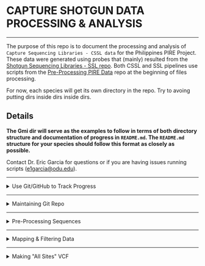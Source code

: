 # CAPTURE SHOTGUN DATA PROCESSING & ANALYSIS

---

The purpose of this repo is to document the processing and analysis of `Capture Sequencing Libraries - CSSL data` for the Philippines PIRE Project. These data were generated using probes that (mainly) resulted from the [Shotgun Sequencing Libraries - SSL repo](https://github.com/philippinespire/pire_ssl_data_processing). Both CSSL and SSL pipelines use scripts from the [Pre-Processing PIRE Data](https://github.com/philippinespire/pire_fq_gz_processing) repo at the beginning of files processing.  

For now, each species will get its own directory in the repo.  Try to avoing putting dirs inside dirs inside dirs.  

## Details
	
**The Gmi dir will serve as the examples to follow in terms of both directory structure and documentation of progress in `README.md`. The `README.md` structure for your species should follow this format as closely as possible.**

Contact Dr. Eric Garcia for questions or if you are having issues running scripts (e1garcia@odu.edu).

---

<details><summary>Use Git/GitHub to Track Progress</summary>
<p>
	
## Use Git/GitHub to Track Progress

To process a species, begin by cloning this repo to your working dir. We recommend setting up a shotgun_PIRE sub-dir in your home dir if you have not done something similar already.

Example: `/home/youruserID/shotgun_PIRE/`

Clone this repo

```
cd ~ #this will take you to your home dir
cd shotgun_PIRE
git clone https://github.com/philippinespire/pire_ssl_data_processing.git

#you can also work out of Eric's shotgun_PIRE directory if you want to save space. (/home/e1garcia/shotgun_PIRE/pire_cssl_data_processing)
```

The data will be processed and analyzed in the repo.  There is a `.gitignore` file that lists files and directories to be ignored by git.  It includes large files that git cannot handle (fq.gz, bam, etc) and other repos that might be downloaded into this repo. For example, the dir `dDocentHPC` contains the [dDocentHPC](https://github.com/cbirdlab/dDocentHPC) repo you will be using, but we don't need to save that to this repo, so `dDocentHPC/` occurs in  `.gitignore` so that it is not uploaded to GitHub in this repo.

Because large data files will not be saved to GitHub, they will reside in an individual's copy of the repo (or somewhere else on the HPC). You should provide paths (absolute/full paths are probably best) or info that make it clear where the files reside. Most of these large intermediate files should be deleted once it is confirmed that they worked. (Ex: We don't ultimately need the intermediate fq.gz files produced by fastp, clumpify, fastq_screen, etc.)

A list of ongoing CSSL projects can be found below. If you are working on a CSSL analysis project (or if you wish to claim a project), please indicate so in the table.

|Species | Data availability | Analysis lead | Analysis status / notes |
| --- | --- | --- | --- |
|Aen | On ODU HPC | Rene | Pop gen (ongoing) |
|Gmi | On ODU HPC | Rene | Pop gen (ongoing) |
|Lle | On ODU HPC | Rene | Pop gen (ongoing) |
|Sde | On ODU HPC | Eric | QC complete? |
|Leq | On ODU HPC | John + Brendan | QC started (fastp1 done as of 5/2) |
|Tbi | On ODU HPC | | unfiltered VCF created (as of 5/27) |
|Tzo | On ODU HPC | Kyra | unfiltered VCF created (as of 5/10) |
|Hte | On ODU HPC | Brendan | Data generated with incorrect probes, some pops missing |
|Hmi | On ODU HPC | Ivan | QC needs to be done |
|Sde | On ODU HPC | Eric / Omar | Second batch of data - QC needs to be done, combine with first batch for postQC/SNP calling steps |
|Sgr | On ODU HPC | Eric | QC needs to be done |
|Sfa | On ODU HPC | Jem | fltrBAM done as of 05/11/2023, proceeding with GenErode, Atlas then ANGSD |
|Ssp | On ODU HPC | Brendan | QC needs to be done |

</p>
</details>

---

<details><summary>Maintaining Git Repo</summary>
<p>
	
## Maintaining Git Repo

You must pull down the lated version of the repo everytime you sit down to work and push the changes you made everytime you walk away from the terminal.  The following order of operations when you sync the repo will minimize problems.

From your species directory, execute these commands manually or run the `runGit.bash` script (see below).

```sh
git pull
git add --all
git commit -m "insert message"
git push
```

This code has been compiled into the script [`runGIT.bash`](https://github.com/philippinespire/pire_cssl_data_processing/blob/main/runGIT.bash) thus you can just run this script BEFORE and AFTER you do anything in your species repo. You will need to provide the message of your commit in the command line. Example:

```bash
bash ../runGIT.bash "initiated Sgr repo"
```

You will need to enter your git credentials multiple times each time you run this script (or push any changes manually).

If you should be met with a conflict screen, you are in the archane `vim` editor.  You can look up instructions on how to interface with it. We suggest the following:

* hit escape key twice
* type the following:
  `:quit!`
  
If you have to delete files for whatever reason, these deletions occurred in your local directory. However, these files will remain in the git memory if they had already entered the system (been pushed).

If you are in this situation, run these git commands manually, AFTER running the `runGIT.bash` as described above (or pulling manually). The command `add -u` will stage your deleted files, then you can commit and push.

Run this from the directory where you deleted files:

```sh
git add -u .
git commit -m "update deletions"
git push -u origin main
```

</p>
</details>

---

<details><summary>Pre-Processing Sequences</summary>
<p>

## A. PRE-PROCESSING SEQUENCES

Go to the [pire_fq_gz_processing](https://github.com/philippinespire/pire_fq_gz_processing) repo and complete the steps then return here.

  * This includes running FASTQC, FASTP1, CLUMPIFY, FASTP2, FASTQ_SCREEN, and file re-pair scripts.
  * Make sure you are running the **CSSL** versions of any scripts when necessary.
  
</p>
</details>

---

<details><summary>Mapping & Filtering Data</summary>
<p>
	
## B. MAPPING & FILTERING DATA

## 1. Set up mapping directory

Make a mapping directory and make "hard links" to the re-paired `*fq.gz` files inside `mkBAM`.  This ensures that files stay where they belong (e.g., where they were originally created), but will create links to the original files in the `mkBAM` dir.  

 * You can double check that these are hard links by typing the command `ls -l` and looking for:
    1. A "2" rather than a "1" in the 2nd column
    2. A "-" (file) rather than a "d" (dir) in the very first character of the row

```bash
cd YOUR_SPECIES_DIR

mkdir mkBAM
ln fq_fp1_clmp_fp2_fqscrn_rprd/*fq.gz mkBAM
```

If you are **NOT** working with `e1garcia`, clone the [`dDocentHPC`](https://github.com/cbirdlab/dDocentHPC) repo.

  * If you have previously cloned `dDocentHPC` just pull any of the latest changes with `git pull`.
  * DO NOT do this step if you were working within `e1garcia` (`shotgun_PIRE/dDocentHPC` dir is already cloned).

```bash
cd YOUR_SPECIES_DIR
cd ../../

# you should now be in the dir that holds your CSSL repo dir (e.g. shotgun_PIRE)
# DO NOT do this if you are in e1garcia dir on wahab
git clone https://github.com/cbirdlab/dDocentHPC.git
```

Copy the dDocentHPC config file to your mkBAM dir

```bash
cd YOUR_SPECIES_DIR/mkBAM
cp /../../../dDocentHPC/configs/config.6.cssl .
```

---

## 2. Get reference genome

#### **IF YOUR SPECIES HAS AN ASSEMBLED GENOME *(most species)*:** 
Find the best genome in the `/home/e1garcia/shotgun_PIRE/pire_ssl_data_processing/<genus_species>/probe_design/` dir.  It should be a `*.fasta` file.  This genome was selected during the ssl processing by running [`wrangleData.R`](https://github.com/philippinespire/denovo_genome_assembly/blob/main/compare_assemblers/wrangle_data.R) and sorting the tibble by (1) BUSCO single copy complete and (2) QUAST n50, then filtering by species. *You can also look at the README of your species in the SSL directory (pire_ssl_data_processing) - the best genome should be listed there as well.* 

#### **IF YOUR SPECIES DOES NOT HAVE AN ASSEMBLED GENOME *(species where probes came from RAD data)*:** 
Find the "raw" reference fasta that was used for probe development (it will be the `*probes4development.fasta` that has NOT been filtered) and use that as your "best assembly" for mapping. You may have to dig through the Slack channel for your species and contact the individual responsible for creating this file to identify its location. *Most should be available in the relevant species folder on Wahab (`/RC/group/rc_carpenterlab_ngs/rad_PIRE`).*

  * This should only apply to the following species: *Atherinomorus endrachtensis*, *Gazza minuta*, *Leiognathus equula*, and *Spratelloides delicatulus*.
    * *Ambassis urotaenia*, *Leiognathus leuciscus*, and *Siganus spinus* also had probes made from RAD data but have a whole genome assembly to map to.

Copy the best genome to `mkBAM`. Rename in the process.

Example for Tzo:

```sh
cd /home/e1garcia/shotgun_PIRE/pire_cssl_data_processing/taeniamia_zosterophora/mkBAM

cp /home/e1garcia/shotgun_PIRE/pire_ssl_data_processing/taeniamia_zosterophora/probe_design/Tzo_scaffolds_TzC0402G_contam_R1R2_noIsolate.fasta .

#the destination reference fasta should be named as follows: reference.<assembly type>.<unique assembly info>.fasta
#<assembly type> is `ssl` for denovo assembled shotgun library or `rad` for denovo assembled rad library
#this naming is a little messy, but it makes the ref 100% tracable back to the source
#it is critical not to use `_` in name of reference for compatibility with ddocent and freebayes

mv Tzo_scaffolds_TzC0402G_contam_R1R2_noIsolate.fasta ./reference.ssl.Tzo-C-0402G-R1R2-contam-noisolate.fasta
```

Update `config.6.cssl` with the reference genome assembly information. You only need to uddate the `mkREF` section.

Insert `<assembly type>` into the `Cutoff1` variable and `<unique assembly info>` into the `Cutoff2` variable. *Hint: this will match how you renamed the reference assembly fasta.*

Example for Tzo:

```
----------mkREF: Settings for de novo assembly of the reference genome--------------------------------------------
PE             				Type of reads for assembly (PE, SE, OL, RPE)           PE=ddRAD & ezRAD pairedend, non-overlapping reads; SE=singleend reads; OL=ddRAD & ezRAD overlapping reads, miseq; RPE=oregonRAD, restriction site + random shear
ssl               			Cutoff1 (integer)                                     
Tzo-C-0402G-R1R2-contam-noisolate       Cutoff2 (integer)
0.05    				rainbow merge -r <percentile> (decimal 0-1)            Percentile-based minimum number of seqs to assemble in a precluster
0.95   					rainbow merge -R <percentile> (decimal 0-1)            Percentile-based maximum number of seqs to assemble in a precluster
------------------------------------------------------------------------------------------------------------------
```

---

## 3. Adjust mkBAM settings in `config.6.cssl`

Adjust the mkBAM settings as desired:

```
----------mkBAM: Settings for mapping the reads to the reference genome-------------------------------------------
Make sure the cutoffs above match the reference*fasta!
1		bwa mem -A Mapping_Match_Value (integer) 			bwa mem default is 1
4		bwa mem -B Mapping_MisMatch_Value (integer) 			bwa mem default is 4
6		bwa mem -O Mapping_GapOpen_Penalty (integer) 			bwa mem default is 6
30		bwa mem -T Mapping_Minimum_Alignment_Score (integer) 		bwa mem default is 30. Remove reads that have an alignment score less than this. don't go lower than 1 or else the resulting file will be huge. NOTE! in fltrBAM settings (below) there is an alignment score filter that uses a threshold relative to read length.  This -T setting here affects which reads the relative alignment score threshold will be applied to.
5		bwa mem -L Mapping_Clipping_Penalty (integer,integer) 		bwa mem default is 5
------------------------------------------------------------------------------------------------------------------
```

These settings work as follows:
1. **bwa mem -A Mapping_Match_Value (integer)**
   * bwa mem default is 1
     * For every matching base between the ref genome and a read, this value is added to the alignment score.
     * If all the bases match, then the maximum alignment score = bp * (A).
2. **bwa mem -B Mapping_MisMatch_Value (integer)**
   * bwa mem default is 4
     * For every mismatch between the ref genome and a read, this value is subtracted from the alignment score.
     * If there is 1 mismatch, then the alignment score = bp * A - (A + B).
3. **bwa mem -O Mapping_GapOpen_Penalty (integer)**
   * bwa mem default is 6
     * This filter works similarly to the mismatches one, but for gap opens. We have never encountered a situation where we wanted to adjust the gap extend penalty, so it is not accessible from the config file.
4. **bwa mem -T Mapping_Minimum_Alignment_Score (integer)**
   * bwa mem default is 30. Remove reads that have an alignment score less than this. don't go lower than 1 or else the resulting file will be huge. NOTE! in fltrBAM settings (below) there is an alignment score filter that uses a threshold relative to read length.  This -T setting here affects which reads the relative alignment score threshold will be applied to.
     * This is the threshold alignment score above which all reads are kept and below which reads are classified as unmapped.
     * This setting has a lot of power. If all of your reads are the same length, then you don't have much to worry about.  Set this at the value you want.
       * **Example 1:** All my reads are 150 bp (because with fastp, I removed any read shorter than this length). I want to go with the bwa mem default value of 30 because I trust that this is the correct value.  150-30=120.  120/(A+B) = 24 mismatches (e.g. 16% of all bases are allowed to be mismatched).  120/(A+O) = 17 gap opens allowed. Any reads with an alignment score lower than this will be removed.
       * **Example 2:** All my reads are 150 bp, but I do not trust the default settings.  I decide that I'm more comfortable with a threshold of 10% of bases mismatching, so I change T to be 150 - 15 * (A+B) = 75.
     * If your reads have a broad distribution of lengths, as might be expected from degraded samples (aDNA, historical DNA, etc), then you have to take a different approach because the alignment score is heavily affected by read length and you don't want to bias the heterozygosity of your data by read length. In this case, we suggest adjusting this setting based on your shortest read length (later on in the pipeline, fltrBAM will apply a "read length aware" filter to take care of the longer reads). You don't just want to set T to zero (bad idea), as you'll generate massive bam files, so you do want some filtering to happen at this step.
       * **Example 3:** My shortest reads are 50 bp because in fastp I removed any read shorter than 50 bp. I assume that the authors of bwa mem set the defaults assuming that the read lengths are 150 (the Illumina std length), and I want to adjust that default to apply to reads that are 50 bp by allowing up to 16% mismatching bases.  So, I change T to be 50 - (A+B) * 50 * 0.16 = 10.
       * **Example 4:** My shortest reads are 33 bp because in fastp I removed any read shorter than 33 bp. I know something about the biology and genome architecture of my species and would prefer to keep reads with 10% or fewer mismatches.  So, I change T to be 33 - (A+B) * 33 * 0.10 = 16.5 ~ 16.
     * **NOTE:** In all the above examples, we were making our decisions based on the (potential) number of mismatched bases we were comfortable with. You can obviously also make the same calculations based on gaps as well. 
5. **bwa mem -L Mapping_Clipping_Penalty (integer,integer)**
   * bwa mem default is 5
     * Read the BWA manual for more information on this filter.

---

## 4. Map reads to reference genome

Run [`dDocentHPC.sbatch`](https://github.com/philippinespire/pire_cssl_data_processing/blob/main/scripts/dDocentHPC.sbatch) to map reads to the reference genome.

```sh
cd YOUR_SPECIES_DIR/mkBAM

#this script has to be run from dir with fq.gz files to be mapped and the ref genome
sbatch ../../../dDocentHPC/dDocentHPC.sbatch mkBAM config.6.cssl
```

---

## 5. Adjust fltrBAM settings in `config.6.cssl`

_*It is always a good idea to spot check your alignments using IGV (both before and after filtering) to confirm the effects of the filters and to identify abnormalities that you want to remove*_

Adjust the fltrBAM settings as desired:

```
----------fltrBAM: Settings for filtering mapping alignments in the *bam files---------------
30		samtools view -q 	Mapping_Min_Quality (integer)  					Remove reads with mapping qual less than this value
yes		samtools view -F 4 	Remove_unmapped_reads? (yes,no) 				Since the reads aren't mapped, we generally don't need to filter them
no		samtools view -F 8 	Remove_read_pair_if_one_is_unmapped? (yes,no)    		If either read in a pair does not map, then the other is also removed
yes		samtools view -F 256 	Remove_secondary_alignments? (yes,no)     			Secondary alignments are reads that also map to other contigs in the reference genome
no		samtools view -F 512 	Remove_reads_not_passing_platform_vendor_filters (yes,no)   	We generally don't see any of these
no		samtools view -F 1024 	Remove_PCR_or_optical_duplicates? (yes,no)     			You probably don't want to set this to yes
yes		samtools view -F 2048 	Remove_supplementary_alignments? (yes,no)     			We generally don't see any of these
no		samtools view -f 2 	Keep_only_properly_aligned_read_pairs? (yes,no)			Set to no if OL mode 
0		samtools view -F 	Custom_samtools_view_F_bit_value? (integer)    			performed separately from the above, consult samtools man
0		samtools view -f 	Custom_samtools_view_f_bit_value? (integer)    			performed separately from the above, consult samtools man
no					Remove_reads_with_excessive_soft_clipping? (no, integers)	minimum number of soft clipped bases in a read, summed between the beginning and end, that are unacceptable
50					Remove_reads_with_alignment_score_below_relative_threshold (integer)	Alignment score thresholds are calculated based on this value adjusted by a factor (actual read length relative the assumed read length value in next setting). RelativeThreshold = as_threshold * actual_read_length / assumed_read_length, where this setting controls as_threshold. NOTE! bwa mem -T affects which reads are mapped based on alignment score, and therefore this filter cannot save reads elimated by bwa mem -T, but if the -T setting is too low then the RAW bam files can be huge.
100					Read_length_assumed_by_relative_alignment_score_threshold (integer)	Alignment score thresholds are calculated based on the threshold in the previous setting adjusted by a factor (actual read length relative the assumed read length value here). RelativeThreshold= as_threshold * actual_read_length / assumed_read_length, where this setting controls assumed_read_length
no					Remove_reads_orphaned_by_filters? (yes,no)
------------------------------------------------------------------------------------------------------------------
```
Most of the fltrBAM settings are self-explanatory, but some aren't so intuitive. The settings that aren't so straightforward are explained below:
1. **samtools view -F 1024 	Remove_PCR_or_optical_duplicates? (yes,no)** 
   * You probably don't want to set this to yes
     * We haven't seen this filter have an effect on the data and remove reads that are likely duplicates (multiple read pairs that start and end in the same position with identical sequences).
       * If you want, you can search a RAW alignment, find some read pairs that are duplicates, then search the filtered alignment made with this setting set to "yes" to see if it does anything.
2. **samtools view -f 2 	Keep_only_properly_aligned_read_pairs? (yes,no)**
   * Set to no if in OL mode
     * This sounds like a good thing to do, BUT, sometimes it can overcorrect. For example, if BWA MEM decides the insert size is too long, then a read pair might be filtered that is otherwise perfectly fine.
     * It may be a good idea to experiment with this setting if you have time. There are ways to adjust the "proper" insert size, but they are not straight forward, involve some calculations, and beyond the scope of this guide. However, if you search the dDocentHPC source code, you'll find an example for RAD data.
3. **samtools view -F 		Custom_samtools_view_F_bit_value? (integer)**
   * Performed separately from the setting below, consult the samtools manual
4. **samtools view -f 		Custom_samtools_view_f_bit_value? (integer)**
   * Performed separately from the setting above, consult the samtools manual
     * These two settings give you total control over the filters available in samtools.
5. **Remove_reads_with_alignment_score_below_relative_threshold (integer)**
   * Alignment score thresholds are calculated based on this value adjusted by a factor (the actual read length relative to the assumed read length value in the next setting).
     * RelativeThreshold = as_threshold * actual_read_length / assumed_read_length. This setting controls as_threshold.
     * NOTE! bwa mem -T affects which reads are mapped based on alignment score, and therefore this filter cannot save reads eliminated by bwa mem -T.
6. **Read_length_assumed_by_relative_alignment_score_threshold (integer)**
   * Alignment score thresholds are calculated based on the threshold in the previous setting adjusted by a factor (the actual read length relative the assumed read length value here).
     * RelativeThreshold= as_threshold * actual_read_length / assumed_read_length. This setting controls assumed_read_length.
   * This setting and the previous one allow you to apply a read length aware filter on the alignment score.
     * They cannot recover reads that are removed with the `bwa mem -T` setting, but they can remove reads that passed the `bwa mem -T setting` (see mkBAM). Thus, these work in concert with `bwa mem -T` to filter your mapped reads by alignment score. This is especialy important if you have reads of variable lengths because `bwa mem -T` alone causes short reads to have less heterozygosity than longer reads.
   * The second value (`Read_length_assumed_by_relative_alignment_score_threshold`) controls the meaning of the first value (`Remove_reads_with_alignment_score_below_relative_threshold`). These values work together to define the threshold alignment score (e.g., 50) for reads of a given length (e.g., 100), and then the theshold is adjusted proportionately for all read lengths.
     * **Example 1:** With the default values of 50 and 100, 10 mismatches are allowed in a 100 bp read (10%).  100 - (A+B) * 100 * 0.10 = 50, where A is the match score from mkBAM and B is the mismatch penalty from mkBAM. If you have reads that are N bp, the threshold will automatically adjust to N - (A+B) * N  * 0.10
     * **Example 2:** Let's say that you wanted your values to match the default for bwa mem -T and we assume that they intended that setting to be applied to 150 bp reads. Here, you would change the 50 to 30 and change the 100 to 150. Now, 150 - (A+B) * 150 * 0.16 = 30. If you have reads that are N bp, the threshold will automatically adjust to N - (A+B) * N  * 0.16.  

--- 

## 6. Filter BAM files

Run [`dDocentHPC.sbatch`](https://github.com/philippinespire/pire_cssl_data_processing/blob/main/scripts/dDocentHPC.sbatch) to filter raw BAM files.

```sh
cd YOUR_SPECIES_DIR/mkBAM

#this script has to be run from dir with the raw BAM files to be filtered
sbatch ../../../dDocentHPC/dDocentHPC.sbatch fltrBAM config.6.cssl
```

---

## 7. Merge BAM files from multiple runs

This step **ONLY** applies if you are working with multiple sequencing runs. If so, you should complete through step 6 (filtering `.bam` files) separately for each run. Then, merge the `.bam` files using the [`runmerge_2runs_cssl_array`](https://github.com/philippinespire/pire_cssl_data_processing/blob/main/scripts/runmerge_2runs_cssl_array.bash) scripts.
  * Note that these scipts assume you have two separate directories named `1st_sequencing_run` and `2nd_sequencing_run` in your species folder, that the `.bam` files are in folders named mkBAM within each of these, and that they have been filtered (end in `RG.bam`).
  * *If you only have data from one sequencing run, you can skip ahead to step 8.*

To run the merge script:

```sh
cd YOUR_SPECIES_DIR

bash ../scripts/runmerge_2runs_cssl_array.bash <path to species cssl folder> <3-letter species code>

#Example for Gmi
bash ../scripts/runmerge_2runs_cssl_array.bash /home/e1garcia/shotgun_PIRE/pire_cssl_data_processing/gazza_minuta/ Gmi
```

This will create another folder (`YOUR_SPECIES_DIR/mergebams_run1run2`) containing the merged `.bam` files, as well as 3 lists of individuals that were sequenced in run 1 only, run 2 only, and in both runs separately (these are the individuals whose `.bam` files were merged).
  * **NOTE:** If you are working with >2 sequencing runs the script will need to be modified - contact Brendan for help if so.

In order for the merged `.bam` files to be interpreted correctly by dDocent, the read group information will have to be modified to include only a single group. To do this, run the [`merge_fixrg_array`](https://github.com/philippinespire/pire_cssl_data_processing/blob/main/scripts/merge_fixrg_array.bash) scripts before proceeding.

To run the fixrg script:

```sh
cd YOUR_SPECIES_DIR

bash ../scripts/merge_fixrg_array.bash <path to species mergebam dir>

#Example for Gmi
bash ../scripts/merge_fixrg_array.bash /home/e1garcia/shotgun_PIRE/pire_cssl_data_processing/gazza_minuta/mergebams_run1run2
```

Finally, copy both the merged and unmerged filtered `.bam` files into one directory (`YOUR_SPECIES_DIR/mkBAMmerge`) with [`copyunmerged.sbatch`](https://github.com/philippinespire/pire_cssl_data_processing/blob/main/scripts/copyunmerged.sbatch).

To run the copyunmerged script:

```sh
cd YOUR_SPECIES_DIR

#assumes original bam files are in mkBAM folders within 1st_sequencing_run and 2nd_sequencing_run, and merged files are in mergebams_run1run2

sbatch ../scripts/copyunmerged.sbatch <path to species directory> <merged bams directory> mkBAMmerge

#Example for Gmi
e.g. sbatch ../scripts/copyunmerged.sbatch /home/e1garcia/shotgun_PIRE/pire_cssl_data_processing/gazza_minuta mergebams_run1run2 mkBAMmerge
```

After merging you can use these merged .bam files with the unmerged files from run 1 or run 2 only in downstream steps (mkVCF and fltrVCF).

---

## 8. Generate mapping stats for capture targets

Move into the `mkBAM` dir (or the `mkBAMmerge` directory if you have multiple sequencing runs) and execute the following scripts:

1. [getBAITcvg.sbatch](https://github.com/philippinespire/pire_cssl_data_processing/blob/main/scripts/getBAITcvg.sbatch) which calculates the breath and depth of coverage for the targeted bait regions (as determined by a bed file).

```bash
cd YOUR_SPECIES_DIR/mkBAM #or YOUR_SPECIES_DIR/mkBAMmerge

sbatch getBAITcvg.sbatch . <path to singleLine.bed file with bait regions>
#most all the bed files can be found in /home/e1garcia/shotgun_PIRE/pire_probe_sets

#Example for Gmi
sbatch ../../scripts/getBAITcvg.sbatch . /home/e1garcia/shotgun_PIRE/pire_probe_sets/06_Gazza_minuta/Gazza_Chosen_baits.singleLine.bed
```

2. [mappedReadStats.sbatch](https://github.com/philippinespire/pire_fq_gz_processing/blob/main/mappedReadStats.sbatch) which calculates the number and % of reads that were kept or lost at each step in the pipeline.

```bash
cd YOUR_SPECIES_DIR/mkBAM #or YOUR_SPECIES_DIR/mkBAMmerge
 
sbatch ../../../pire_fq_gz_processing/mappedReadStats.sbatch . coverageMappedReads
```

***NOTE:*** Sometimes the scripts don't process all files. Thus, check the output to make sure you have output for all the BAM files in your directory. 
  * `getBAITcvg.sbatch` will give you 2 output files per input BAM file.
  * `mappedReadStats.sbatch` will output a single file. Check that you have the same number of lines (excluding the header) as the number of input BAM files.

---

## 9. Run mapDamage

Run `runMAPDMG.2.sbatch` to rescale the `.bam` file quality scores and account for degradation errors due to sample age.
  * Essentially, mapDamage recalibrates the quality scores of positions that have likely been damaged/degraded over time. It creates a new `.bam` file by downscaling quality values for misincorporations likely due to ancient/historical DNA damage. It decides which positions to rescore based on their initial quality values, position along reads, and damage patterns.

```sh
cd YOUR_SPECIES_DIR/mkBAM #or YOUR_SPECIES_DIR/mkBAMmerge

#this script has to be run from the dir with the FILTERED (.RG.bam) bam files
#NOTE: if you are running out of mkBAMmerge, you may need to copy the reference genome fasta file over
sbatch ../../scripts/runMAPDMG.2.sbatch <"bam files to run mapDamage on"> <path to reference fasta>

#Example for Gmi:
sbatch ../../scripts/runMAPDMG.sbatch "Gmi-*RG.bam" reference.rad.RAW-10-10.fasta
```

mapDamage will create a `results*` folder for each individual. This folder will contain a number of files, 2 of which are most important for us: 1) the rescaled `.bam` file and 2) the `Fragmisincorporation_plot.pdf`.
  * You can download the `Fragmisincorporation_plot.pdf` to your local computer and open it up to check the degradation patterns of your reads. For Albatross (historical) individuals, we expect to see elevated C->T substitutions towards the 5' end of reads and elevated G->A subsitutions towards the 3' end (these are a common signature of the deamination process that often happens to ancient/historical DNA). We do NOT expect to see these elevated rates in contemporary individuals.

We want to use the rescaled `.bam` files to call variable sites downstream. To do this we will first move the files into a new directory (cleaning up `mkBAM` or `mkBAMmerge` in the process):

```
cd YOUR_SPECIES_DIR/mkBAM #or YOUR_SPECIES_DIR/mkBAM_merge

#move the mapDamage results folders into one directory
mkdir mapDamage_output
mv results*-RG/ mapDamage_output

#make new directory for the rescaled bam files
cd ..
mkdir mapDamageBAM

#move rescaled bam files into new directory
cd mapDamageBAM
mv ../mkBAM/mapDamage_output/results*/*bam . #or mv ../mkBAMmerge/mapDamage_output/results*/*bam .
```

Finally, rename the rescaled `.bam` files so that dDocent will recognize them. Essentially, the file endings need to change from `*-RG.rescaled.bam` to `*-rescaled-RG.bam`.

---

## 10. Run mkVCF

Copy (and rename) the reference fasta and `config.6.cssl` file to `mapDamageBAM`.

```sh
cd YOUR_SPECIES_DIR/mapDamageBAM

cp ../mkBAM/<reference_fasta> ./<reference_fasta_rescaled> #or cp ../mkBAMmerge/<reference_fasta> ./<reference_fasta_rescaled>
cp ../mkBAM/config.6.cssl ./config.6.cssl.rescale

#Example for Gmi
cp ../mkBAMmerge/reference.rad.RAW-10-10.fasta ./reference.rad.RAW-10-10-rescaled.fasta
```

Edit `config.6.cssl.rescale` so that the reference fasta name matches your file. You only need to edit the mkREF section.

Example for Gmi:

```
----------mkREF: Settings for de novo assembly of the reference genome--------------------------------------------
PE             			Type of reads for assembly (PE, SE, OL, RPE)           PE=ddRAD & ezRAD pairedend, non-overlapping reads; SE=singleend reads; OL=ddRAD & ezRAD overlapping reads, miseq; RPE=oregonRAD, restriction site + random shear
rad               		Cutoff1 (integer)                                     
RAW-10-10-rescaled     		Cutoff2 (integer)
0.05    			rainbow merge -r <percentile> (decimal 0-1)            Percentile-based minimum number of seqs to assemble in a precluster
0.95   				rainbow merge -R <percentile> (decimal 0-1)            Percentile-based maximum number of seqs to assemble in a precluster
------------------------------------------------------------------------------------------------------------------
```

Edit the mkVCF settings as desired:

```
----------mkVCF: Settings for variant calling/ genotyping---------------------------------------------------------
no              freebayes -J --pooled-discrete (yes|no)                        If yes, a pool of individuals is assumed to be the statistical unit of observation
no              freebayes -A --cnv-map (filename.bed or no)                    If the pools have different numbers of individuals, then you should provide a copy number variation (cnv) *.bed file with the "ploidy" of each pool. The bed file should be in the working directory and formatted as follows: popmap_column_1 ploidy_of_pool. If that doesn't work, try the basenames of the files in popmap column 1.
2               freebayes -p --ploidy (integer)                                Whether pooled or not, if no cnv-map file is provided, then what is the ploidy of the samples? For pools, this number should be the number of individuals * ploidy
no              freebayes -r --region (filename.bed or no)                     Limit analysis to specified region.  Bed file format: <chrom>:<start_position>-<end_position>
0               only genotype read 1 (integer)                                 Limit analysis to only Read 1 positions, integer is maximum Read1 bp position
0               Minimum Mean Depth of Coverage Per Individual                  Limit analysis to contigs with at least the specified mean depth of coverage per individual
0               freebayes -n --use-best-n-alleles (integer)                    Reduce the number of alleles considered to n, zero means all, set to 2 or more if you run out of memory
30              freebayes -m --min-mapping-quality (integer)
20              freebayes -q --min-base-quality (integer)
-1              freebayes -E --haplotype-length (-1, 3, or integer)            Set to -1 to avoid multi nucleotide polymorphisms and force calling MNPs as SNPs. Can be set up to half the read length, or more.
0               freebayes    --min-repeat-entropy (0, 1, or integer)           Set to 0 to avoid multi nucleotide polymorphisms and force calling MNPs as SNPs. To detect interrupted repeats, build across sequence until it has entropy > N bits per bp.
10              freebayes    --min-coverage (integer)                          Require at least this coverage to process a site
0.375   	freebayes -F --min-alternate-fraction (decimal 0-1)            There must be at least 1 individual with this fraction of alt reads to evaluate the position. If your individuals are barcoded, then use 0.2. If your data is pooled, then set based upon ~1/(numIndivids * ploidy) and average depth of coverage.
2               freebayes -C --min-alternate-count (integer)                   Require at least this count of observations supporting an alternate allele within a single individual in order to evaluate the position. default: 2
10              freebayes -G --min-alternate-total (integer)                   Require at least this count of observations supporting an alternate allele within the total population in order to use the allele in analysis. default: 1
0.33    	freebayes -z --read-max-mismatch-fraction (decimal 0-1)        Exclude reads with more than N [0,1] fraction of mismatches where each mismatch has base quality >= mismatch-base-quality-threshold default: 1.0
20              freebayes -Q --mismatch-base-quality-threshold (integer)       Count mismatches toward --read-mismatch-limit if the base quality of the mismatch is >= Q. default: 10
50              freebayes -U --read-mismatch-limit (integer)                   Exclude reads with more than N mismatches where each mismatch has base quality >= mismatch-base-quality-threshold. default: ~unbounded
20              freebayes ~3 ~~min-alternate-qsum (integer)                    This value is the mean base quality score for alternate reads and will be multiplied by -C to set -3. Description of -3: Require at least this count of observations supporting an alternate allele within a single individual in order to evaluate the position. default: 2
50              freebayes -$ --read-snp-limit (integer)                        Exclude reads with more than N base mismatches, ignoring gaps with quality >= mismatch-base-quality-threshold. default: ~unbounded
20              freebayes -e --read-indel-limit (integer)                      Exclude reads with more than N separate gaps. default: ~unbounded
no              freebayes -w --hwe-priors-off (no|yes)                         Disable estimation of the probability of the combination arising under HWE given the allele frequency as eestimated by observation frequency.
no              freebayes -V --binomial-obs-priors-off (no|yes)                Disable incorporation of prior expectations about observations. Uses read placement probability, strand balance probability, and read position (5'-3') probability.
no              freebayes -a --allele-balance-priors-off (no|yes)              Disable use of aggregate probability of observation balance between alleles as a component of the priors
no              freebayes    --no-partial-observations (no|yes)                Exclude observations which do not fully span the dynamically-determined detection window. (default, use all observations, dividing partial support across matching haplotypes when generating haplotypes.)
no              freebayes    --report-monomorphic (no|yes)                     Report even loci which appear to be monomorphic, and report allconsidered alleles, even those which are not in called genotypes. Loci which do not have any potential alternates have '.' for ALT.
------------------------------------------------------------------------------------------------------------------
```

Run [`dDocentHPC.sbatch`](https://github.com/philippinespire/pire_cssl_data_processing/blob/main/scripts/dDocentHPC.sbatch) to call variable sites.

```sh
cd YOUR_SPECIES_DIR/mapDamageBAM

#this script has to be run from dir with rescaled .bam files
sbatch ../../../dDocentHPC/dDocentHPC.sbatch mkVCF config.6.cssl.rescale
```

--

## 11. Filter the `VCF` file

Make a filtering directory. 

```sh
cd YOUR_SPECIES_DIR

mkdir filterVCF
```

Clone the [`fltrVCF`](https://github.com/cbirdlab/fltrVCF) and [`rad_haplotyper`](https://github.com/cbirdlab/rad_haplotyper) repos and copy `config.fltr.ind.cssl` over to `filterVCF`.

  * If you have previously cloned either of these repos, just pull any of the latest changes with `git pull`.
  * **NOTE: If you are working out of Eric's `shotgun_PIRE` dir, they are already cloned.**

```sh
cd pire_cssl_data_processing/scripts

#DO NOT DO THIS IF YOU ARE WORKING OUT OF ERIC'S DIRECTORY
git clone https://github.com/cbirdlab/fltrVCF.git
git clone https://github.com/cbirdlab/rad_haplotyper.git


cd YOUR_SPECIES_DIR/filterVCF
cp ../../scripts/fltrVCF/config_files/config.fltr.ind.cssl .
```

Update the `config.fltr.ind.cssl` file with file paths and file extensions based on your species. Remove any filters that aren't run in this step (from the `fltrVCF -f` line). **You will only run up to the second 07 filter (remove filters 18 & 17 from the list of filters to run).**

Example of `config.fltr.ind.cssl` for Gmi:

```
fltrVCF Settings, run fltrVCF -h for description of settings
        # Paths assume you are in `filterVCF dir` when running fltrVCF, change as necessary
        fltrVCF -f 01 02 03 04 14 07 05 16 15 06 11 09 10 04 13 05 16 07     # order to run filters in
        fltrVCF -c rad.RAW-10-10-rescale                     		     # cutoffs, ie ref description
        fltrVCF -b ../mapDamageBAM                                           # path to *.bam files
        fltrVCF -R ../../scripts/fltrVCF/scripts                             # path to fltrVCF R scripts
        fltrVCF -d ../mapDamageBAM/mapped.rad.RAW-10-10-rescaled.bed         # bed file used in genotyping
        fltrVCF -v ../mapDamageBAM/TotalRawSNPs.rad.RAW-10-10-rescaled.vcf   # vcf file to filter
        fltrVCF -g ../mapDamageBAM/reference.rad.RAW-10-10-rescaled.fasta    # reference genome
        fltrVCF -p ../mapDamageBAM/popmap.rad.RAW-10-10-rescaled             # popmap file
        fltrVCF -w ../../scripts/fltrVCF/filter_hwe_by_pop_HPC.pl            # path to HWE filter script
        fltrVCF -r ../../scripts/rad_haplotyper/rad_haplotyper.pl            # path to rad_haplotyper script
        fltrVCF -o Gmi.A                                                     # prefix on output files, use to track settings
        fltrVCF -t 40                                                        # number of threads [1]
```

Adjust the fltrVCf settings as needed. We recommend leaving the filter settings as the default for now, but you may need to adjust some settings based on your output (e.g. make some filters more or less stringent if large numbers of SNPs are being removed, etc.).

```
Filters
        # See manual for how to pass multiple settings to filters that are run multiple times
        # Only edit the values in the third column
        01 vcftools --min-alleles       2               #Remove sites with less alleles [2]
        01 vcftools --max-alleles       2               #Remove sites with more alleles [2]
        02 vcftools --remove-indels                     #Remove sites with indels.  Not adjustable
        03 vcftools --minQ              100             #Remove sites with lower QUAL [20]
        04 vcftools --min-meanDP        5:15            #Remove sites with lower mean depth [15]
        05 vcftools --max-missing       0.55:0.6        #Remove sites with at least 1 - value missing data (1 = no missing data) [0.5]

        06 vcffilter AB min             0.375           #Remove sites with equal or lower allele balance [0.2]
        06 vcffilter AB max             0.625           #Remove sites with equal or lower allele balance [0.8]
        06 vcffilter AB nohet           0               #Keep sites with AB=0. Not adjustable
        07 vcffilter AC min             0               #Remove sites with equal or lower MINOR allele count [3]
        09 vcffilter MQM/MQMR min       0.25            #Remove sites where the difference in the ratio of mean mapping quality between REF and ALT alleles is greater than this proportion from 1. Ex: 0 means the mapping quality must be equal between REF and ALTERNATE. Smaller numbers are more stringent. Keep sites where the following is true: 1-X < MQM/MQMR < 1/(1-X) [0.1]
        10 vcffilter PAIRED                             #Remove sites where one of the alleles is only supported by reads that are not properly paired (see SAM format specification). Not adjustable
        11 vcffilter QUAL/DP min        0.2             #Remove sites where the ratio of QUAL to DP is deemed to be too low. [0.25]

        13 vcftools --max-meanDP        400             #Remove sites with higher mean depth [250]
        14 vcftools --minDP             5               #Code genotypes with lesser depth of coverage as NA [5]
        15 vcftools --maf               0               #Remove sites with lesser minor allele frequency.  Adjust based upon sample size. [0.005]
        15 vcftools --max-maf           1               #Remove sites with greater minor allele frequency.  Adjust based upon sample size. [0.995]
        16 vcftools --missing-indv      0.6:0.5         #Remove individuals with more missing data. [0.5]
```

Run [`fltrVCF.sbatch`](https://github.com/philippinespire/pire_cssl_data_processing/blob/main/scripts/fltrVCF.sbatch).

```sh
cd YOUR_SPECIES_DIR/filterVCF

#before running, make sure the config file is updated with file paths and file extensions based on your species
#config file should ONLY run up to the second 07 filter (remove filters 18 & 17 from list of filters to run)
sbatch ../../scripts/fltrVCF.sbatch config.fltr.ind.cssl

#troubleshooting will be necessary
 ```
 
 ---
 
 ## 12. Check for cryptic species
 
Run PCA and ADMIXTURE to identify any cryptic species/population structure in your data. More information on what PCA & ADMIXTURE are, and how to run them (along with other population genetic analyses), can be found [here](https://github.com/philippinespire/pire_cssl_data_processing/blob/main/scripts/popgen_analyses/).
 
 Make a `population_structure` directory and copy your filtered VCF file there.
 
 ```sh
 cd YOUR_SPECIES_DIR
 
 mkdir pop_structure
 cd pop_structure
 
 #copy final VCF file made from fltrVCF step to `pop_structure` directory
 cp ../filterVCF/<FINAL VCF> .
 ```
 
Run PCA using PLINK. Instructions for installing Plink with Conda are [here](https://github.com/philippinespire/pire_cssl_data_processing/blob/main/scripts/popgen_analyses/README.md).
 
 ```sh
 cd YOUR_SPECIES_DIR/pop_structure
 
 #create your conda popgen environment and install PLINK
 
module load container_env python3
bash
export SINGULARITY_BIND=/home/e1garcia #if working out of Eric's directory

crun.python3 -p ~/.conda/envs/popgen plink --vcf <YOUR VCF> --allow-extra-chr --pca --out PIRE.<SP 3 letter code>.<LOC>.preHWE
exit
 
#example for Gmi
crun.python3 -p ~/.conda/envs/popgen plink --vcf Gmi.A.rad.RAW-10-10.Fltr07.18.vcf --allow-extra-chr --pca --out PIRE.Gmi.Ham.preHWE
```
 
Make input files for ADMIXTURE with PLINK.
 
```sh
cd YOUR_SPECIES_DIR/pop_structure

module load container_env python3
bash
export SINGULARITY_BIND=/home/e1garcia #if working out of Eric's directory

crun.python3 -p ~/.conda/envs/popgen plink --vcf <YOUR VCF> --allow-extra-chr --make-bed --out PIRE.<SP 3 letter code>.<LOC>.preHWE 
awk '{$1=0;print $0}' PIRE.<SP 3 letter code>.<LOC>.preHWE.bim > PIRE.<SP 3 letter code>.<LOC>.preHWE.bim.tmp
mv PIRE.<SP 3 letter code>.<LOC>.preHWE.bim.tmp PIRE.<SP 3 letter code>.<LOC>.preHWE.bim
exit

#Example for Gmi
crun.python3 -p ~/.conda/envs/popgen plink --vcf Gmi.A.rad.RAW-10-10.Fltr07.18.vcf --allow-extra-chr --make-bed --out PIRE.Gmi.Ham.preHWE
awk '{$1=0;print $0}' PIRE.Gmi.Ham.preHWE.bim > PIRE.Gmi.Ham.preHWE.bim.tmp
mv PIRE.Gmi.Ham.preHWE.bim.tmp PIRE.Gmi.Ham.preHWE.bim
```

Run ADMIXTURE (K = 1-5). Instructions for installing ADMIXTURE with Conda are [here](https://github.com/philippinespire/pire_cssl_data_processing/blob/main/scripts/popgen_analyses/README.md).

```sh
cd YOUR_SPECIES_DIR/pop_structure

module load container_env python3
bash
export SINGULARITY_BIND=/home/e1garcia #if working out of Eric's directory

crun.python3 -p ~/.conda/envs/popgen admixture PIRE.<SP 3 letter code>.<LOC>.preHWE.bed 1 --cv > PIRE.<SP 3 letter code>.<LOC>.preHWE.log1.out #run from 1-5
exit

#Example for Gmi
crun.python3 -p ~/.conda/envs/popgen admixture PIRE.Gmi.Ham.preHWE.bed 1 --cv > PIRE.Gmi.Ham.preHWE.log1.out #run from 1-5
```

Copy your `*.eigenval`, `*.eigenvec` & `*Q` files to your local computer. Run [`pire_cssl_data_processing/scripts/popgen_analyses/pop_structure.R`](https://github.com/philippinespire/pire_cssl_data_processing/blob/main/scripts/popgen_analyses/pop_structure.R) on your local computer to visualize your PCA & ADMIXTURE results and identify any cryptic population structure.

---

## 13. Filter the `VCF` file for HWE

**NOTE:** If PCA & ADMIXTURE show cryptic structure, then you need to adjust the `popmap` file to reflect this.

```sh
cd YOUR_SPECIES_DIR/filterVCF

cp ../mapDamageBAM/<POPMAP> ./<POPMAP>.HWEsplit

#change the second column (pop assignment) to match any cryptic structure that is present
#one easy way to do this is to add -A or -B to the end of the population assignment to assign individuals to group A or B
```

Make a copy of the `config.fltr.ind.cssl` file called `config.fltr.ind.cssl.HWE` with file paths and file extensions based on your species AND the new HWEsplit popmap (if applicable). The VCF path should point to the VCF made at the end of the previous filtering run (the file PCA & ADMIXTURE was run with). Remove any filters that aren't run in this step (from the `fltrVCF -f` line). **You will only run filters 18 & 17 (in that order).**

```sh
cd YOUR_SPECIES_DIR/filterVCF

cp config.fltr.ind.cssl ./config.fltr.ind.cssl.HWE
```

Example of `config.fltr.ind.cssl.HWE` for Gmi:

```
fltrVCF Settings, run fltrVCF -h for description of settings
        # Paths assume you are in `filterVCF dir` when running fltrVCF, change as necessary
        fltrVCF -f 18 17              					    # order to run filters in
        fltrVCF -c rad.RAW-10-10-rescaled                                   # cutoffs, ie ref description
        fltrVCF -b ../mapDamageBAM                                          # path to *.bam files
        fltrVCF -R ../../scripts/fltrVCF/scripts                            # path to fltrVCF R scripts
        fltrVCF -d ../mapDamageBAM/mapped.rad.RAW-10-10-rescaled.bed        # bed file used in genotyping
        fltrVCF -v Gmi.A.rad.RAW-10-10.Fltr07.18.vcf  			    # vcf file to filter
        fltrVCF -g ../mapDamageBAM/reference.rad.RAW-10-10-rescaled.fasta   # reference genome
        fltrVCF -p popmap.rad.RAW-10-10-rescaled.HWEsplit                   # popmap file
        fltrVCF -w ../../scripts/fltrVCF/filter_hwe_by_pop_HPC.pl           # path to HWE filter script
        fltrVCF -r ../../scripts/rad_haplotyper/rad_haplotyper.pl           # path to rad_haplotyper script
        fltrVCF -o Gmi.A.HWE                                                # prefix on output files, use to track settings
        fltrVCF -t 40                                                       # number of threads [1]
```

Adjust the fltrVCf settings as needed. Again, we recommend leaving the filter settings as the default for now, but you may need to adjust some settings based on your output (e.g. make some filters more or less stringent if large numbers of SNPs are being removed, etc.).

```
Filters
   17 vcftools --missing-sites     0.5             #Remove sites with more data missing in a pop sample. [0.5]
   18 filter_hwe_by_pop_HPC        0.001           #Remove sites with <p in test for HWE by pop sample. Adjust based upon sample size [0.001]
```  

Run [`fltrVCF.sbatch`](https://github.com/philippinespire/pire_cssl_data_processing/blob/main/scripts/fltrVCF.sbatch).

```sh
cd YOUR_SPECIES_DIR/filterVCF

#before running, make sure the config file is updated with file paths and file extensions based on your species
#popmap path should point to popmap file (*.HWEsplit) just made (if cryptic structure detected)
#vcf path should point to vcf made at end of previous filtering run (the file PCA & ADMIXTURE was run with)
#config file should ONLY run filters 18 & 17 (in that order)
sbatch ../../scripts/fltrVCF.sbatch config.fltr.ind.cssl.HWE

#troubleshooting will be necessary
```

***Congratulations!!*** *You have now finished the CSSL pipeline. Analyze your data to your heart's content.*

</p>
</details>

---

<details><summary>Making "All Sites" VCF</summary>
<p>

## C. OPTIONAL STEPS

The following steps are optional, and are useful mainly if you want to create an "all sites" VCF (one with both polymorphic and monomorphic sites) to calculate pi (nucleotide diversity) or do any demographic modeling.

## 1. Make a `VCF` file with monomorphic loci

Create a `mkVCF_monomorphic` dir to make an "all sites" VCF (with monomorphic loci included) and move/copy necessary files over.

**NOTE:** You may want to run these steps in `scratch`, as the "all sites" VCF and intermediate files can be fairly large in size (sometimes close to 1 TB!!).

```sh
cd YOUR_SPECIES_DIR

mkdir mkVCF_monomorphic

ln mapDamageBAM/*bam mkVCF_monomorphic #NOTE: want to use the rescaled bam files for this!
cp mapDamageBAM/*fasta mkVCF_monomorphic
cp mapDamageBAM/config.6.cssl mkVCF_monomorphic/config.6.cssl.monomorphic
```

Change the `config.6.cssl.monomorphic` file so that the last mkVCF setting (monomorphic) is set to yes.

Example:

```
yes      freebayes    --report-monomorphic (no|yes)         Report even loci which appear to be monomorphic, and report allconsidered alleles, even those which are not in called genotypes. Loci which do not have any potential alternates have '.' for ALT.
```

Genotype with [dDocentHPC.sbatch](https://github.com/philippinespire/pire_cssl_data_processing/blob/main/scripts/dDocentHPC.sbatch).

```sh
cd YOUR_SPECIES_DIR/mkVCF_monomorphic

sbatch ../../../dDocentHPC/dDocentHPC.sbatch mkVCF config.6.cssl.monomorphic
```

---

## 2. Filter the VCF for monomorphic loci

Set-up filtering the monomorphic and polymorphic loci separately, then merge the VCFs together for one "all sites" VCF. Again, it is probably best to do this in `scratch` because of the large file sizes that you will create.

First, set-up filtering for monomorphic sites only. Copy the `config.fltr.ind.cssl.mono` file over.

```sh
cd YOUR_SPECIES_DIR/mkVCF_monomorphic

cp ../../scripts/config.fltr.ind.cssl.mono .
```

Update the `config.fltr.ind.cssl.mono` file with file paths and file extensions based on your species. The VCF path should point to the "all sites" VCF file you just made. **The settings for filters 04, 14, 05, 16, 13 & 17 should match the settings used when filtering the original VCF file.**

Example of `config.fltr.ind.cssl.mono` for Gmi:

```
fltrVCF Settings, run fltrVCF -h for description of settings
        # Paths assume you are in `filterVCF dir` when running fltrVCF, change as necessary
	fltrVCF -f 01 02 04 14 05 16 04 13 05 16 17                      # order to run filters in
	fltrVCF -c rad.RAW-10-10-rescaled                                # cutoffs, ie ref description
	fltrVCF -b ../mapDamageBAM                                       # path to *.bam files
	fltrVCF -R ../../scripts/fltrVCF/scripts                         # path to fltrVCF R scripts
	fltrVCF -d ../mapDamageBAM/mapped.rad.RAW-10-10-rescaled.bed     # bed file used in genotyping
	fltrVCF -v TotalRawSNPs.rad.RAW-10-10-rescaled.vcf               # vcf file to filter
        fltrVCF -g reference.rad.RAW-10-10-rescaled.fasta                # reference genome
	fltrVCF -p ../filterVCF/popmap.rad.RAW-10-10-rescaled.HWEsplit   # popmap file
	fltrVCF -w ../../scripts/fltrVCF/filter_hwe_by_pop_HPC.pl        # path to HWE filter script
	fltrVCF -r ../../scripts/rad_haplotyper/rad_haplotyper.pl        # path to rad_haplotyper script
	fltrVCF -o gmi.mono                                              # prefix on output files, use to track settings
        fltrVCF -t 40                                                    # number of threads [1]
```

Run [`fltrVCF.sbatch`](https://github.com/philippinespire/pire_cssl_data_processing/blob/main/scripts/fltrVCF.sbatch) for monomorphic sites.

```sh
cd YOUR_SPECIES_DIR/mkVCF_monomorphic

#before running, make sure the config file is updated with file paths and file extensions based on your species
#VCF file should be the VCF file made after the "make monomorphic VCF" step
#settings for filters 04, 14, 05, 16, 13 & 17 should match the settings used when filtering the original VCF file
sbatch ../../scripts/fltrVCF.sbatch config.fltr.ind.cssl.mono
```

---

## 3. Filter the VCF for polymorphic loci

Next, set-up filtering for polymorphic sites only. Make a `polymorphic_filter` directory in `mkVCF_monomorphic` and copy the `config.fltr.ind.cssl.poly` file over.

```sh
cd YOUR_SPECIES_DIR/mkVCF_monomorphic

mkdir polymorphic_filter
cd polymorphic_filter

cp ../../scripts/config.fltr.ind.cssl.poly .
```

Update the `config.fltr.ind.cssl.poly` file with file paths and file extensions based on your species. The VCF path should point to the "all sites" VCF file you just made AND the HWEsplit popmap you made if you had any cryptic population structure. **The settings for all your filters should match the settings used when filtering the original VCF file.**

Example of `config.fltr.ind.cssl.poly` for Gmi:

```
fltrVCF Settings, run fltrVCF -h for description of settings
        # Paths assume you are in `filterVCF dir` when running fltrVCF, change as necessary
	fltrVCF -f 01 02 03 04 14 07 05 16 15 06 11 09 10 04 13 05 16 07 18 17   # order to run filters in
	fltrVCF -c rad.RAW-10-10-rescaled                                        # cutoffs, ie ref description
	fltrVCF -b ../../mapDamageBAM                                            # path to *.bam files
	fltrVCF -R ../../../scripts/fltrVCF/scripts                              # path to fltrVCF R scripts
	fltrVCF -d ../../mapDamagBAM/mapped.rad.RAW-10-10-rescaled.bed           # bed file used in genotyping
	fltrVCF -v ../TotalRawSNPs.rad.RAW-10-10-rescaled.vcf                    # vcf file to filter
        fltrVCF -g ../reference.rad.RAW-10-10-rescaled.fasta                     # reference genome
	fltrVCF -p ../../filterVCF/popmap.rad.RAW-10-10-rescaled.HWEsplit        # popmap file
	fltrVCF -w ../../../scripts/fltrVCF/filter_hwe_by_pop_HPC.pl             # path to HWE filter script
	fltrVCF -r ../../../scripts/rad_haplotyper/rad_haplotyper.pl             # path to rad_haplotyper script
	fltrVCF -o gmi.poly                                                      # prefix on output files, use to track settings
        fltrVCF -t 40                                                            # number of threads [1]
```

Run [`fltrVCF.sbatch`](https://github.com/philippinespire/pire_cssl_data_processing/blob/main/scripts/fltrVCF.sbatch) for polymorphic sites.

```sh
cd YOUR_SPECIES_DIR/mkVCF_monomorphic/polymorphic_filter

#before running, make sure the config file is updated with file paths and file extensions based on your species
#VCF file should be the VCF file made after the "make monomorphic VCF" step
#popmap file should be the one that accounts for any cryptic structure, if it exists (*HWEsplit extension)
#settings should match the settings used when filtering the original VCF file
sbatch ../../../scripts/fltrVCF.sbatch config.fltr.ind.cssl.poly
```

---

## 4. Merge monomorphic & polymorphic VCF files

Check the *filtered* monomorphic & polymorphic VCF files to make sure that filtering removed the same individuals. If not, remove the necessary individuals from the relevant files. *Your monomorphic and polymorphic VCFs should have the EXACT same individuals present. If not, merging will not work!*

  * To see which individuals have been removed, you can look at the `*.out` files created during filtering.
  * For an example of how to remove these individuals, look at the Gmi README.md file.

Next, zip each VCF file.

```sh
cd YOUR_SPECIES_DIR/mkVCF_monomorphic

module load container_env samtools
bash
export SINGULARITY_BIND=/home/e1garcia #if working out of Eric's directory

#zip the VCF files
crun bgzip -c <NOMISSING MONOMORPHIC VCF> > <NOMISSING MONOMORPHIC VCF>.gz
crun bgzip -c <NOMISSING POLYMORPHIC VCF> > <NOMISSING POLYMORPHIC VCF>.gz #in polymorphic_filter dir

exit

#Example for Gmi:
crun bgzip -c gmi.mono.rad.RAW-10.10-rescaled.Fltr17.11.recode.nomissing.vcf > gmi.mono.rad.RAW-10.10-rescaled.Fltr17.11.recode.nomissing.vcf.gz
crun bgzip -c gmi.poly.rad.RAW-10.10-rescaled.Fltr17.20.recode.nomissing.vcf > gmi.poly.rad.RAW-10.10-rescaled.Fltr17.20.recode.nomissing.vcf.gz
```

Then, index the VCF files.

```sh
cd YOUR_SPECIES_DIR/mkVCF_monomorphic

module load container_env samtools
bash
export SINGULARITY_BIND=/home/e1garcia #if working out of Eric's directory

#index the VCF files
crun tabix <NOMISSING MONOMORPHIC VCF.GZ>
crun tabix <NOMISSING POLYMORPHIC VCF.GZ> #from the polymorphic_filter dir

exit

#Example for Gmi
crun tabix gmi.mono.rad.RAW-10.10-rescaled.Fltr17.11.recode.nomissing.vcf.gz
crun tabix gmi.poly.rad.RAW-10.10-rescaled.Fltr17.20.recode.nomissing.vcf.gz
```

Now, sort the VCF files.

```sh
module unload samtools #if you had it loaded before
module load bcftools
bash
export SINGULARITY_BIND=/home/e1garcia #if working out of Eric's directory

#sort the VCF files
crun bcftools sort <NOMISSING MONOMORPHIC VCF.GZ> -o <NOMISSING MONOMORPHIC SORTED VCF.GZ>
crun bcftools sort <NOMISSING POLYMORPHIC VCF.GZ> -o <NOMISSING POLYMORPHIC SORTED VCF.GZ> #from polymorphic_filter dir

exit

#Example for Gmi:
crun bcftools sort gmi.mono.rad.RAW-10.10-rescaled.Fltr17.11.recode.nomissing.vcf.gz -o gmi.mono.rad.RAW-10.10-rescaled.Fltr17.11.recode.nomissing.sorted.vcf.gz
crun bcftools sort gmi.poly.rad.RAW-10.10-rescaled.Fltr17.20.recode.nomissing.vcf.gz -o gmi.poly.rad.RAW-10.10-rescaled.Fltr17.20.recode.nomissing.sorted.vcf.gz
```

Finally, index each sorted VCF file.

```sh
cd YOUR_SPECIES_DIR/mkVCF_monomorphic

module load container_env samtools
bash
export SINGULARITY_BIND=/home/e1garcia #if working out of Eric's directory

#index the VCF files
crun tabix <NOMISSING SORTED MONOMORPHIC VCF.GZ>
crun tabix <NOMISSING SORTED POLYMORPHIC VCF.GZ> #from the polymorphic_filter dir

exit

#Example for Gmi
crun tabix gmi.mono.rad.RAW-10.10-rescaled.Fltr17.11.recode.nomissing.sorted.vcf.gz
crun tabix gmi.poly.rad.RAW-10.10-rescaled.Fltr17.20.recode.nomissing.sorted.vcf.gz
```

Now, merge the monomorphic and polymorphic files together!

```sh
cd YOUR_SPECIES_DIR/mkVCF_monomorphic

module unload samtools #if you had it loaded before
module load container_env bcftools
bash
export SINGULARITY_BIND=/home/e1garcia #if working out of Eric's directory

mv polymorphic_filter/<POLYMORPHIC SORTED VCF.GZ> . #move polymorphic sorted VCF file to the main mkVCF_monomorphic directory

#merge VCF files
crun bcftools concat --allow-overlaps  <MONOMORPHIC SORTED VCF.GZ>  <POLYMORPHIC SORTED VCF.GZ> -O z -o <spp 3 letter code>.all.recode.sorted.vcf.gz

#Example for Gmi
crun bcftools concat --allow-overlaps  gmi.mono.rad.RAW-10.10-rescaled.Fltr17.11.recode.nomissing.sorted.vcf.gz  gmi.poly.rad.RAW-10.10-rescaled.Fltr17.20.recode.nomissing.sorted.vcf.gz -O z -o gmi.all.recode.nomissing.sorted.vcf.gz

exit
```

And index the final, merged file one last time.

```sh
cd YOUR_SPECIES_DIR/mkVCF_monomorphic

module load container_env samtools
bash
export SINGULARITY_BIND=/home/e1garcia #if working out of Eric's directory

#index the all sites VCF
crun tabix <ALL SITES VCF>

#Example for Gmi
crun tabix gmi.all.recode.nomissing.sorted.vcf.gz
```

That's it!

</p>
</details>
